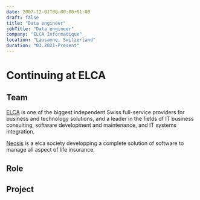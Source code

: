 ```yaml
---
date: 2007-12-01T00:00:00+01:00
draft: false
title: "Data engineer"
jobTitle: "Data engineer"
company: "ELCA Informatique"
location: "Lausanne, Switzerland"
duration: "03.2021-Present"
---
```

# Continuing at ELCA

## Team
[ELCA](https://www.elca.ch/en) is one of the biggest independent Swiss full-service providers for business and technology solutions, and a leader in the fields of IT business consulting, software development and maintenance, and IT systems integration.

[Neosis](https://www.ipension.ch/) is a elca society developping a complete solution of software to manage all aspect of life insurance.

## Role

## Project
